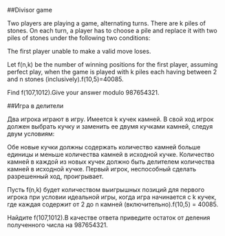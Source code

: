 ##Divisor game


Two players are playing a game, alternating turns. There are k piles of stones.
On each turn, a player has to choose a pile and replace it with two piles of stones under the following two conditions:


The first player unable to make a valid move loses.

Let f(n,k) be the number of winning positions for the first player, assuming perfect play, when the game is played with k piles each having between 2 and n stones (inclusively).f(10,5)=40085.


Find  f(107,1012).Give your answer modulo 987654321.

##Игра в делители


Два игрока играют в игру. Имеется k кучек камней.
В свой ход игрок должен выбрать кучку и заменить ее двумя кучками камней, следуя двум условиям:

 Обе новые кучки должны содержать количество камней больше единицы и меньше количества камней в исходной кучке.
 Количество камней в каждой из новых кучек должно быть делителем количества камней в исходной кучке.
Первый игрок, неспособный сделать разрешенный ход, проигрывает.

Пусть f(n,k) будет количеством выигрышных позиций для первого игрока при условии идеальной игры, когда игра начинается с k кучек, где каждая содержит от 2 до n камней (включительно).f(10,5) = 40085.


Найдите f(107,1012).В качестве ответа приведите остаток от деления полученного числа на 987654321.

